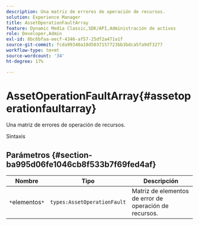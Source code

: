 ```yaml
---
description: Una matriz de errores de operación de recursos.
solution: Experience Manager
title: AssetOperationFaultArray
feature: Dynamic Media Classic,SDK/API,Administración de activos
role: Developer,Admin
exl-id: 8bc6bfaa-eecf-4346-af57-25df2a471a1f
source-git-commit: fcda99340a18d5037157723bb3bdca5fa9df3277
workflow-type: tm+mt
source-wordcount: '34'
ht-degree: 17%

---
```


# AssetOperationFaultArray{#assetoperationfaultarray}

Una matriz de errores de operación de recursos.

Sintaxis

## Parámetros {#section-ba995d06fe1046cb8f533b7f69fed4af}

| Nombre | Tipo | Descripción |
|---|---|---|
| `*`elementos`*` | `types:AssetOperationFault` | Matriz de elementos de error de operación de recursos. |
